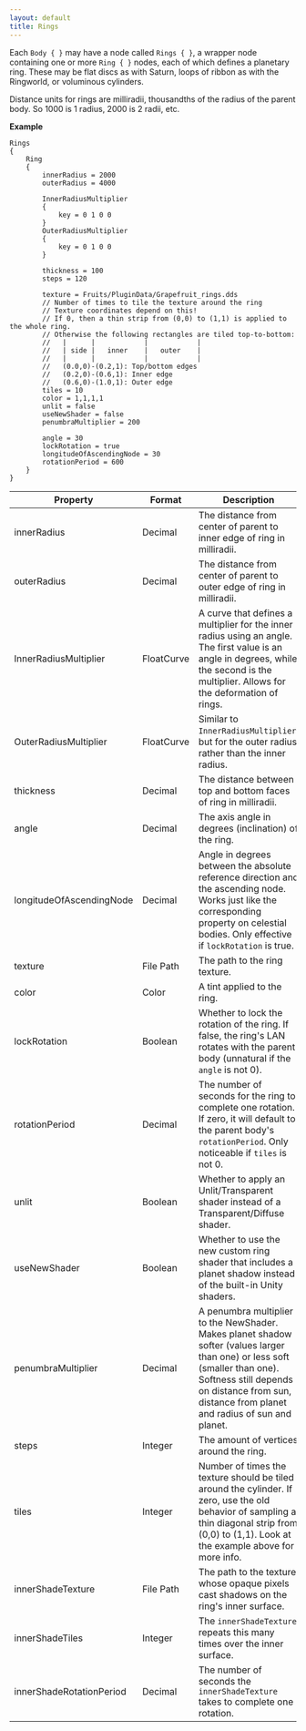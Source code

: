 ```yaml
---
layout: default
title: Rings
---
```


Each `Body { }` may have a node called `Rings { }`, a wrapper node containing one or more `Ring { }` nodes, each of which defines a planetary ring. These may be flat discs as with Saturn, loops of ribbon as with the Ringworld, or voluminous cylinders.

Distance units for rings are milliradii, thousandths of the radius of the parent body. So 1000 is 1 radius, 2000 is 2 radii, etc.

**Example**
```
Rings
{
	Ring
	{
		innerRadius = 2000
		outerRadius = 4000
		
		InnerRadiusMultiplier
		{
			key = 0 1 0 0
		}
		OuterRadiusMultiplier
		{
			key = 0 1 0 0
		}
		
		thickness = 100
		steps = 120

		texture = Fruits/PluginData/Grapefruit_rings.dds
		// Number of times to tile the texture around the ring
		// Texture coordinates depend on this!
		// If 0, then a thin strip from (0,0) to (1,1) is applied to the whole ring.
		// Otherwise the following rectangles are tiled top-to-bottom:
		//   |      |            |            |
		//   | side |   inner    |   outer    |
		//   |      |            |            |
		//   (0.0,0)-(0.2,1): Top/bottom edges
		//   (0.2,0)-(0.6,1): Inner edge
		//   (0.6,0)-(1.0,1): Outer edge
		tiles = 10
		color = 1,1,1,1
		unlit = false
		useNewShader = false
		penumbraMultiplier = 200

		angle = 30
		lockRotation = true
		longitudeOfAscendingNode = 30
		rotationPeriod = 600
	}
}
```

|Property|Format|Description|
|--------|------|-----------|
|innerRadius|Decimal|The distance from center of parent to inner edge of ring in milliradii.|
|outerRadius|Decimal|The distance from center of parent to outer edge of ring in milliradii.|
|InnerRadiusMultiplier|FloatCurve|A curve that defines a multiplier for the inner radius using an angle. The first value is an angle in degrees, while the second is the multiplier. Allows for the deformation of rings.|
|OuterRadiusMultiplier|FloatCurve|Similar to `InnerRadiusMultiplier`, but for the outer radius rather than the inner radius.|
|thickness|Decimal|The distance between top and bottom faces of ring in milliradii.|
|angle|Decimal|The axis angle in degrees (inclination) of the ring.|
|longitudeOfAscendingNode|Decimal|Angle in degrees between the absolute reference direction and the ascending node. Works just like the corresponding property on celestial bodies. Only effective if `lockRotation` is true.|
|texture|File Path|The path to the ring texture.|
|color|Color|A tint applied to the ring.|
|lockRotation|Boolean|Whether to lock the rotation of the ring. If false, the ring's LAN rotates with the parent body (unnatural if the `angle` is not 0).|
|rotationPeriod|Decimal|The number of seconds for the ring to complete one rotation. If zero, it will default to the parent body's `rotationPeriod`. Only noticeable if `tiles` is not 0.|
|unlit|Boolean|Whether to apply an Unlit/Transparent shader instead of a Transparent/Diffuse shader.|
|useNewShader|Boolean|Whether to use the new custom ring shader that includes a planet shadow instead of the built-in Unity shaders.|
|penumbraMultiplier|Decimal|A penumbra multiplier to the NewShader. Makes planet shadow softer (values larger than one) or less soft (smaller than one). Softness still depends on distance from sun, distance from planet and radius of sun and planet.|
|steps|Integer|The amount of vertices around the ring.|
|tiles|Integer|Number of times the texture should be tiled around the cylinder. If zero, use the old behavior of sampling a thin diagonal strip from (0,0) to (1,1). Look at the example above for more info.|
|innerShadeTexture|File Path|The path to the texture whose opaque pixels cast shadows on the ring's inner surface.|
|innerShadeTiles|Integer|The `innerShadeTexture` repeats this many times over the inner surface.|
|innerShadeRotationPeriod|Decimal|The number of seconds the `innerShadeTexture` takes to complete one rotation.|
